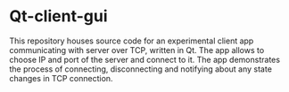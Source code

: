 # Qt-client-gui
This repository houses source code for an experimental client app communicating with server over TCP, written in Qt. The app allows to choose IP and port of the server and connect to it. The app demonstrates the process of connecting, disconnecting and notifying about any state changes in TCP connection.
